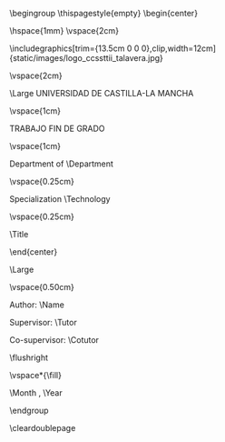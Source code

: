 \begingroup
\thispagestyle{empty}
\begin{center}

\hspace{1mm}
\vspace{2cm}

\includegraphics[trim={13.5cm 0 0 0},clip,width=12cm]{static/images/logo_ccssttii_talavera.jpg}

\vspace{2cm}

\Large
UNIVERSIDAD DE CASTILLA-LA MANCHA

\vspace{1cm}

TRABAJO FIN DE GRADO

\vspace{1cm}

Department of  \Department

\vspace{0.25cm}

Specialization \Technology

\vspace{0.25cm}

\Title

\end{center}

\Large

\vspace{0.50cm}

Author:  \Name

Supervisor:  \Tutor

Co-supervisor:  \Cotutor

\flushright

\vspace*{\fill}

\Month , \Year

\endgroup

\cleardoublepage

